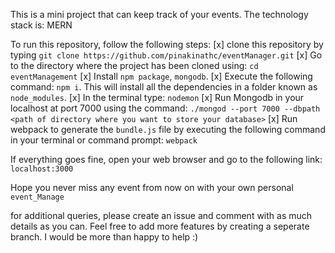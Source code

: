 This is a mini project that can keep track of your events.
The technology stack is: MERN

To run this repository, follow the following steps:
[x] clone this repository by typing `git clone https://github.com/pinakinathc/eventManager.git`
[x] Go to the directory where the project has been cloned using: `cd eventManagement`
[x] Install `npm package`, `mongodb`.
[x] Execute the following command: `npm i`. This will install all the dependencies in a folder known as `node_modules`.
[x] In the terminal type: `nodemon`
[x] Run Mongodb in your localhost at port 7000 using the command: `./mongod --port 7000 --dbpath <path of directory where you want to store your database>`
[x] Run webpack to generate the `bundle.js` file by executing the following command in your terminal or command prompt: `webpack`

If everything goes fine, open your web browser and go to the following link: `localhost:3000`

Hope you never miss any event from now on with your own personal `event_Manage`

for additional queries, please create an issue and comment with as much details as you can.
Feel free to add more features by creating a seperate branch. I would be more than happy to help :)
